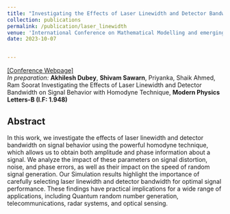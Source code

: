 ```yaml
---
title: "Investigating the Effects of Laser Linewidth and Detector Bandwidth on Signal Behavior with  Homodyne Technique"
collection: publications
permalink: /publication/laser_linewidth
venue: 'International Conference on Mathematical Modelling and emerging trends in Computing'
date: 2023-10-07


---
```


[[Conference Webpage]](https://icmmetc-2023.woxsen.edu.in)
<br>
<i>In preparation:</i> **Akhilesh Dubey**, <b>Shivam Sawarn</b>, Priyanka, Shaik Ahmed, Ram Soorat Investigating the Effects of Laser Linewidth and Detector Bandwidth on Signal Behavior with Homodyne Technique, <b>**Modern Physics Letters-B (I.F: 1.948)**</b>


## Abstract


In this work, we investigate the effects of laser linewidth and detector bandwidth on signal behavior using the powerful homodyne technique, which allows us to obtain both amplitude and phase information about a signal. We analyze the impact of these parameters on signal distortion, noise, and phase errors, as well as their impact on the speed of random signal generation. Our Simulation results highlight the importance of carefully selecting laser linewidth and detector bandwidth for optimal signal performance. These findings have practical implications for a wide range of applications, including Quantum random number generation, telecommunications, radar systems, and optical sensing.